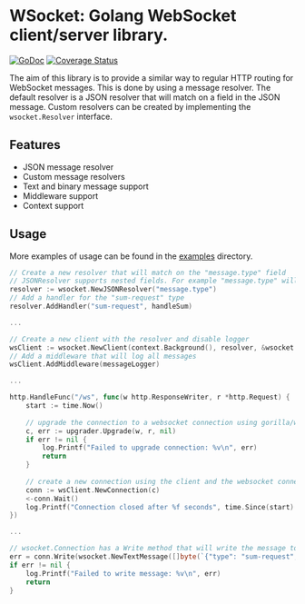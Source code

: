 WSocket: Golang WebSocket client/server library.
=========================================================

[![GoDoc](https://godoc.org/github.com/jaxmef/wsocket?status.svg)](http://godoc.org/github.com/jaxmef/wsocket)
[![Coverage Status](https://coveralls.io/repos/github/jaxmef/wsocket/badge.svg?branch=feature/coveralls)](https://coveralls.io/github/jaxmef/wsocket?branch=feature/coveralls)

The aim of this library is to provide a similar way to regular HTTP routing for WebSocket messages. This is done by using a message resolver. The default resolver is a JSON resolver that will match on a field in the JSON message. Custom resolvers can be created by implementing the `wsocket.Resolver` interface.

## Features
- JSON message resolver
- Custom message resolvers
- Text and binary message support
- Middleware support
- Context support

## Usage
More examples of usage can be found in the [examples](examples) directory.
```go
// Create a new resolver that will match on the "message.type" field
// JSONResolver supports nested fields. For example "message.type" will match on {"message": {"type": "value"}}
resolver := wsocket.NewJSONResolver("message.type")
// Add a handler for the "sum-request" type
resolver.AddHandler("sum-request", handleSum)

...

// Create a new client with the resolver and disable logger
wsClient := wsocket.NewClient(context.Background(), resolver, &wsocket.NoLogger{})
// Add a middleware that will log all messages
wsClient.AddMiddleware(messageLogger)

...

http.HandleFunc("/ws", func(w http.ResponseWriter, r *http.Request) {
    start := time.Now()
	
    // upgrade the connection to a websocket connection using gorilla/websocket
    c, err := upgrader.Upgrade(w, r, nil)
    if err != nil {
        log.Printf("Failed to upgrade connection: %v\n", err)
        return
    }
    
    // create a new connection using the client and the websocket connection
    conn := wsClient.NewConnection(c)
    <-conn.Wait()
    log.Printf("Connection closed after %f seconds", time.Since(start).Seconds())
})

...

// wsocket.Connection has a Write method that will write the message to the websocket connection
err = conn.Write(wsocket.NewTextMessage([]byte(`{"type": "sum-request", "a": 1, "b": 2}`)))
if err != nil {
    log.Printf("Failed to write message: %v\n", err)
    return
}
```
